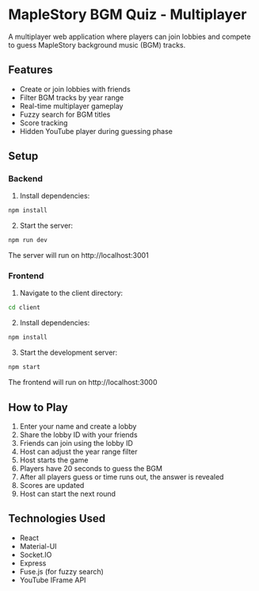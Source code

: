 # MapleStory BGM Quiz - Multiplayer

A multiplayer web application where players can join lobbies and compete to guess MapleStory background music (BGM) tracks.

## Features

- Create or join lobbies with friends
- Filter BGM tracks by year range
- Real-time multiplayer gameplay
- Fuzzy search for BGM titles
- Score tracking
- Hidden YouTube player during guessing phase

## Setup

### Backend

1. Install dependencies:
```bash
npm install
```

2. Start the server:
```bash
npm run dev
```

The server will run on http://localhost:3001

### Frontend

1. Navigate to the client directory:
```bash
cd client
```

2. Install dependencies:
```bash
npm install
```

3. Start the development server:
```bash
npm start
```

The frontend will run on http://localhost:3000

## How to Play

1. Enter your name and create a lobby
2. Share the lobby ID with your friends
3. Friends can join using the lobby ID
4. Host can adjust the year range filter
5. Host starts the game
6. Players have 20 seconds to guess the BGM
7. After all players guess or time runs out, the answer is revealed
8. Scores are updated
9. Host can start the next round

## Technologies Used

- React
- Material-UI
- Socket.IO
- Express
- Fuse.js (for fuzzy search)
- YouTube IFrame API
